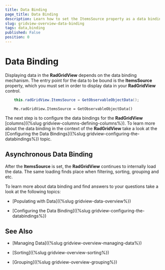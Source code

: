 ```yaml
---
title: Data Binding
page_title: Data Binding
description: Learn how to set the ItemsSource property as a data binding mechanism in order to display data in RadGridView - Telerik's {{ site.framework_name }} DataGrid.
slug: gridview-overview-data-binding
tags: data,binding
published: False
position: 0
---
```


# Data Binding


Displaying data in the __RadGridView__ depends on the data binding mechanism. The entry point for the data to be bound is the __ItemsSource__ property, which you must set in order to display data in your __RadGridView__ control.



```C#
	this.radGridView.ItemsSource = GetObservableObjectData();
```




```VB.NET
	Me.radGridView.ItemsSource = GetObservableObjectData()
```


The next step is to configure the data bindings for the __RadGridView__ [columns]({%slug gridview-columns-defining-columns%}). To learn more about the data binding in the context of the __RadGridView__ take a look at the [Configuring the Data Bindings]({%slug gridview-configuring-the-databindings%}) topic.

## Asynchronous Data Binding 


After the __ItemsSource__ is set, the __RadGridView__ continues to internally load the data. The same loading finds place when filtering, sorting, grouping and etc.

To learn more about data binding and find answers to your questions take a look at the following topics:

* [Populating with Data]({%slug gridview-data-overview%})

* [Configuring the Data Binding]({%slug gridview-configuring-the-databindings%})

## See Also

 * [Managing Data]({%slug gridview-overview-managing-data%})

 * [Sorting]({%slug gridview-overview-sorting%})

 * [Grouping]({%slug gridview-overview-grouping%})
